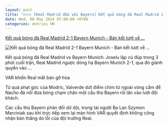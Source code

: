 ```yaml
---
layout: post
title: "🔥🔥🔥 [Real Madrid đấu với Bayern] Kết quả bóng đá Real Madrid 2-1 Bayern Munich - Bán kết lượt về ..."
date: Wed, 08 May 2024 07:00:00 +0700
categories: entries VN
---
```

[Kết quả bóng đá Real Madrid 2-1 Bayern Munich - Bán kết lượt về ...](https://vietnamnet.vn/ket-qua-bong-da-real-madrid-2-1-bayern-munich-ban-ket-luot-ve-cup-c1-2278610.html)

![Kết quả bóng đá Real Madrid 2-1 Bayern Munich - Bán kết lượt về ...](https://static-images.vnncdn.net/vps_images_publish/000001/000003/2024/5/9/nguoc-dong-ha-bayern-trong-3-phut-real-madrid-vao-chung-ket-c1-111.jpg?width=0&s=vUY0hs4VcCJBe9jid4tS3w)

Kết quả bóng đá Real Madrid vs Bayern Munich: Joselu lập cú đúp trong 3 phút cuối trận, Real Madrid ngược dòng hạ Bayern Munich 2-1, qua đó giành quyền vào ...

VAR khiến Real mất bàn gỡ hòa

Từ quả phạt góc của Modric, Valverde dứt điểm chìm từ ngoài vòng cấm để Nacho đá nối đưa bóng chạm chân một cầu thủ Bayern rồi lăn vào lưới đội khách.

Các cầu thủ Bayern phản đối dữ dội, trọng tài người Ba Lan Szymon Marciniak sau khi trực tiếp xem lại màn hình VAR quyết định không công nhận bàn thắng do lỗi của đội trưởng Real.

